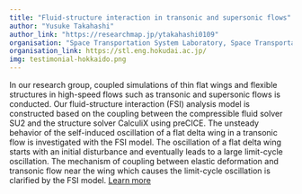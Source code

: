 ```yaml
---
title: "Fluid-structure interaction in transonic and supersonic flows"
author: "Yusuke Takahashi"
author_link: "https://researchmap.jp/ytakahashi0109"
organisation: "Space Transportation System Laboratory, Space Transportation System Laboratory, Hokkaido University, Japan"
organisation_link: https://stl.eng.hokudai.ac.jp/
img: testimonial-hokkaido.png
---
```

In our research group, coupled simulations of thin flat wings and flexible structures in high-speed flows such as transonic and supersonic flows is conducted. Our fluid-structure interaction (FSI) analysis model is constructed based on the coupling between the compressible fluid solver SU2 and the structure solver CalculiX using preCICE. The unsteady behavior of the self-induced oscillation of a flat delta wing in a transonic flow is investigated with the FSI model. The oscillation of a flat delta wing starts with an initial disturbance and eventually leads to a large limit-cycle oscillation. The mechanism of coupling between elastic deformation and transonic flow near the wing which causes the limit-cycle oscillation is clarified by the FSI model.
[Learn more](https://www.youtube.com/watch?v=CmRCcC_dPBI)
